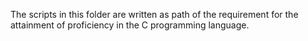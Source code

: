 The scripts in this folder are written as path of the requirement for the attainment of proficiency in the C programming language.
